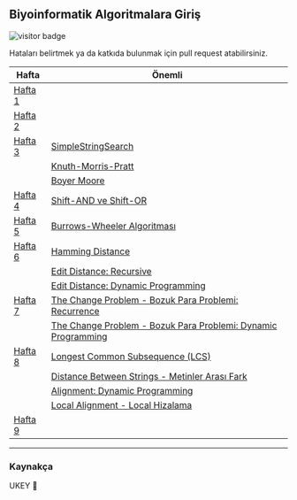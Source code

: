 ## Biyoinformatik Algoritmalara Giriş

![visitor badge](https://visitor-badge.glitch.me/badge?page_id=LIIIs4ma.BiyoinformatikAG)

Hataları belirtmek ya da katkıda bulunmak için pull request atabilirsiniz.

| Hafta | Önemli |
|-|-|
|[Hafta 1](https://github.com/LIIIs4ma/BiyoinformatikAG/blob/main/hafta1.md)| 
|[Hafta 2](https://github.com/LIIIs4ma/BiyoinformatikAG/blob/main/hafta2.md)| 
|[Hafta 3](https://github.com/LIIIs4ma/BiyoinformatikAG/blob/main/hafta3.md)| [SimpleStringSearch](https://github.com/LIIIs4ma/BiyoinformatikAG/blob/main/hafta3.md#simplestringsearch)|
| |[Knuth-Morris-Pratt](https://github.com/LIIIs4ma/BiyoinformatikAG/blob/main/hafta3.md#knuth-morris-pratt)|
| |[Boyer Moore](https://github.com/LIIIs4ma/BiyoinformatikAG/blob/main/hafta3.md#boyer-moore-algoritması)|
|[Hafta 4](https://github.com/LIIIs4ma/BiyoinformatikAG/blob/main/hafta4.md)| [Shift-AND ve Shift-OR](https://github.com/LIIIs4ma/BiyoinformatikAG/blob/main/hafta4.md#shift-and-ve-shift-or-algoritması)| 
|[Hafta 5](https://github.com/LIIIs4ma/BiyoinformatikAG/blob/main/hafta5.md)| [Burrows-Wheeler Algoritması](https://github.com/LIIIs4ma/BiyoinformatikAG/blob/main/hafta5.md#burrows-wheeler-algoritması)| 
|[Hafta 6](https://github.com/LIIIs4ma/BiyoinformatikAG/blob/main/hafta6.md)| [Hamming Distance](https://github.com/LIIIs4ma/BiyoinformatikAG/blob/main/hafta6.md#hamming-distance)| 
| |[Edit Distance: Recursive](https://github.com/LIIIs4ma/BiyoinformatikAG/blob/main/hafta6.md#edit-distance-recursive)|
| |[Edit Distance: Dynamic Programming](https://github.com/LIIIs4ma/BiyoinformatikAG/blob/main/hafta6.md#edit-distance-dynamic-programming)|
|[Hafta 7](https://github.com/LIIIs4ma/BiyoinformatikAG/blob/main/hafta7.md)| [The Change Problem - Bozuk Para Problemi: Recurrence](https://github.com/LIIIs4ma/BiyoinformatikAG/blob/main/hafta7.md#the-change-problem---bozuk-para-problemi-recurrence)|
| |[The Change Problem - Bozuk Para Problemi: Dynamic Programming](https://github.com/LIIIs4ma/BiyoinformatikAG/blob/main/hafta7.md#the-change-problem---bozuk-para-problemi-dynamic-programming)|
|[Hafta 8](https://github.com/LIIIs4ma/BiyoinformatikAG/blob/main/hafta8.md)| [Longest Common Subsequence (LCS)](https://github.com/LIIIs4ma/BiyoinformatikAG/blob/main/hafta7.md#longest-common-subsequence-lcs)|
| |[Distance Between Strings - Metinler Arası Fark](https://github.com/LIIIs4ma/BiyoinformatikAG/blob/main/hafta7.md#distance-between-strings---metinler-arası-fark)|
| |[Alignment: Dynamic Programming](https://github.com/LIIIs4ma/BiyoinformatikAG/blob/main/hafta8.md#alignment-dynamic-programming)|
| |[Local Alignment - Local Hizalama](https://github.com/LIIIs4ma/BiyoinformatikAG/blob/main/hafta8.md#local-alignment---local-hizalama)|
|[Hafta 9](https://github.com/LIIIs4ma/BiyoinformatikAG/blob/main/hafta9.md)| 





---

### Kaynakça
UKEY 🥱
